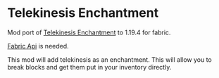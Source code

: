 # Telekinesis Enchantment

Mod port of [Telekinesis Enchantment](https://www.curseforge.com/minecraft/mc-mods/telekinesis-enchantment) to 1.19.4 for fabric.

[Fabric Api](https://www.curseforge.com/minecraft/mc-mods/fabric-api) is needed.

This mod will add telekinesis as an enchantment. This will allow you to break blocks and get them put in your inventory directly.